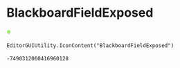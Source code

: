 # BlackboardFieldExposed
![](/img/BlackboardFieldExposed.png)

``` CSharp
EditorGUIUtility.IconContent("BlackboardFieldExposed")
```
```
-7490312060416960128
```
